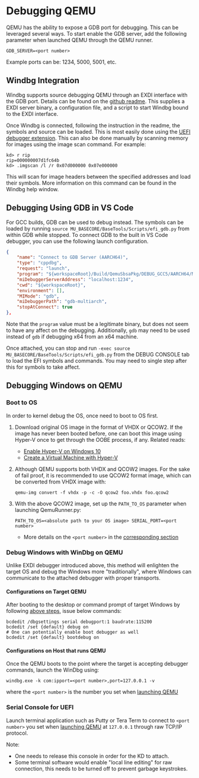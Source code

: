 
# Debugging QEMU

QEMU has the ability to expose a GDB port for debugging. This can be leveraged
several ways. To start enable the GDB server, add the following parameter when
launched QEMU through the QEMU runner.

    GDB_SERVER=<port number>

Example ports can be: 1234, 5000, 5001, etc.

## Windbg Integration

Windbg supports source debugging QEMU through an EXDI interface with the GDB
port. Details can be found on the [github readme](https://github.com/microsoft/WinDbg-Samples/blob/master/Exdi/exdigdbsrv/doc/ExdiGdbSrv_readme.md).
This supplies a EXDI server binary, a configuration file, and a script to
start Windbg bound to the EXDI interface.

Once Windbg is connected, following the instruction in the readme, the symbols
and source can be loaded. This is most easily done using the
[UEFI debugger extension](../../../UefiDbgExt/readme.md). This can also be done
manually by scanning memory for images using the image scan command. For example:

    kd> r rip
    rip=000000007d1fc64b
    kd> .imgscan /l /r 0x07d000000 0x07e000000

This will scan for image headers between the specified addresses and load their
symbols. More information on this command can be found in the Windbg help
window.

## Debugging Using GDB in VS Code

For GCC builds, GDB can be used to debug instead. The symbols can be loaded by
running `source MU_BASECORE/BaseTools/Scripts/efi_gdb.py` from within GDB while
stopped. To connect GDB to the built in VS Code debugger, you can use the following
launch configuration.

```json
{
    "name": "Connect to GDB Server (AARCH64)",
    "type": "cppdbg",
    "request": "launch",
    "program": "${workspaceRoot}/Build/QemuSbsaPkg/DEBUG_GCC5/AARCH64/MdeModulePkg/Core/Dxe/DxeMain/DEBUG/DxeCore.debug",
    "miDebuggerServerAddress": "localhost:1234",
    "cwd": "${workspaceRoot}",
    "environment": [],
    "MIMode": "gdb",
    "miDebuggerPath": "gdb-multiarch",
    "stopAtConnect": true
},
```

Note that the `program` value must be a legitimate binary, but does not seem to
have any affect on the debugging. Additionally, `gdb` may need to be used instead
of `gdb` if debugging x64 from an x64 machine.

Once attached, you can stop and run `-exec source MU_BASECORE/BaseTools/Scripts/efi_gdb.py`
from the DEBUG CONSOLE tab to load the EFI symbols and commands. You may need to
single step after this for symbols to take affect.

## Debugging Windows on QEMU

### Boot to OS

In order to kernel debug the OS, once need to boot to OS first.

1. Download original OS image in the format of VHDX or QCOW2. If the image has never
been booted before, one can boot this image using Hyper-V once to get through the
OOBE process, if any. Related reads:

    - [Enable Hyper-V on Windows 10](https://docs.microsoft.com/en-us/virtualization/hyper-v-on-windows/quick-start/enable-hyper-v)
    - [Create a Virtual Machine with Hyper-V](https://docs.microsoft.com/en-us/virtualization/hyper-v-on-windows/quick-start/quick-create-virtual-machine#windows-10-fall-creators-update-windows-10-version-1709)

1. Although QEMU supports both VHDX and QCOW2 images. For the sake of fail proof,
it is recommended to use QCOW2 format image, which can be converted from VHDX
image with:

    `qemu-img convert -f vhdx -p -c -O qcow2 foo.vhdx foo.qcow2`

1. With the above QCOW2 image, set up the `PATH_TO_OS` parameter when launching
QemuRunner.py:

    `PATH_TO_OS=<absolute path to your OS image> SERIAL_PORT=<port number>`

    - More details on the `<port number>` in the [corresponding section](#configurations-on-host-that-runs-qemu)

### Debug Windows with WinDbg on QEMU

Unlike EXDI debugger introduced above, this method will enlighten the target OS
and debug the Windows more "traditionally", where Windows can communicate to the
attached debugger with proper transports.

#### Configurations on Target QEMU

After booting to the desktop or command prompt of target Windows by following
[above steps](#boot-to-os), issue below commands:

    bcdedit /dbgsettings serial debugport:1 baudrate:115200
    bcdedit /set {default} debug on
    # One can potentially enable boot debugger as well
    bcdedit /set {default} bootdebug on

#### Configurations on Host that runs QEMU

Once the QEMU boots to the point where the target is accepting debugger commands,
launch the WinDbg using:

`windbg.exe -k com:ipport=<port number>,port=127.0.0.1 -v`

where the `<port number>` is the number you set when [launching QEMU](#boot-to-os)

### Serial Console for UEFI

Launch terminal application such as Putty or Tera Term to connect to `<port number>`
you set when [launching QEMU](#boot-to-os) at `127.0.0.1` through raw TCP/IP
protocol.

Note:

- One needs to release this console in order for the KD to attach.
- Some terminal software would enable "local line editing" for raw connection,
this needs to be turned off to prevent garbage keystrokes.
